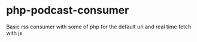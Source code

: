 # php-podcast-consumer
Basic rss consumer with some of php for the default uri and real time fetch with js
